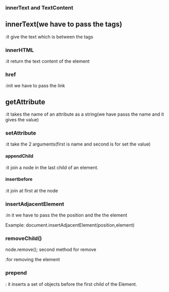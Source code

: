 ### innerText and TextContent 

## innerText(we have to pass the tags)
:it give the text which is between the tags

### innerHTML
:it return the text content of the element


### href
:init we have to pass the link


## getAttribute
:it takes the name of an attribute as a string(we have passs the name and it gives the value)

### setAttribute
:it take the 2 arguments(first is name and second is for set the value)



#### appendChild
:it join a node in the last child of an element.



#### insertbefore
:it join at first at the node 

### insertAdjacentElement
:in it we have to pass the the position and the the element

Example:
document.insertAdjacentElement(position,element)



### removeChild()

node.remove(); second method for remove

:for removing the element



### prepend
: it inserts a set of  objects before the first child of the Element.